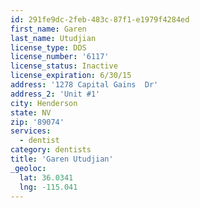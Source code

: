 ```yaml
---
id: 291fe9dc-2feb-483c-87f1-e1979f4284ed
first_name: Garen
last_name: Utudjian
license_type: DDS
license_number: '6117'
license_status: Inactive
license_expiration: 6/30/15
address: '1278 Capital Gains  Dr'
address_2: 'Unit #1'
city: Henderson
state: NV
zip: '89074'
services:
  - dentist
category: dentists
title: 'Garen Utudjian'
_geoloc:
  lat: 36.0341
  lng: -115.041
---
```

